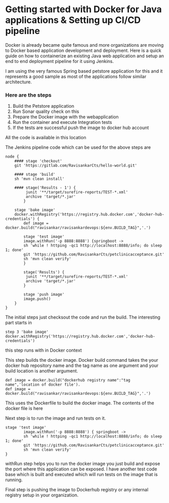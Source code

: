 # Getting started with Docker for Java applications & Setting up CI/CD pipeline

Docker is already became quite famous and more organizations are moving to Docker based application development and deployment.
Here is a quick guide on how to containerize an existing Java web application and setup an end to end deployment pipeline for it
using Jenkins.

I am using the very famous Spring based petstore application for this and it represents a good sample as most of the applications
follow similar architecture.

### Here are the steps

1) Build the Petstore application
2) Run Sonar quality check on this
3) Prepare the Docker image with the webapplication
4) Run the container and execute Integration tests
5) If the tests are successful push the image to docker hub account

All the code is available in this location

The Jenkins pipeline code which can be used for the above steps are 
```
node {
    #### stage 'checkout'
    git 'https://gitlab.com/RavisankarCts/hello-world.git' 
    
    #### stage 'build'
    sh 'mvn clean install'
    
    #### stage('Results - 1') {
         junit '**/target/surefire-reports/TEST-*.xml'
         archive 'target/*.jar'
        }
    
    stage 'bake image'
    docker.withRegistry('https://registry.hub.docker.com','docker-hub-credentials') {
        def image = docker.build("ravisankar/ravisankardevops:${env.BUILD_TAG}",'.')
        
        stage 'test image'
        image.withRun('-p 8888:8888') {springboot ->
        sh 'while ! httping -qc1 http://localhost:8888/info; do sleep 1; done'
        git 'https://github.com/RavisankarCts/petclinicacceptance.git'
        sh 'mvn clean verify'
        }
        
        stage('Results') {
         junit '**/target/surefire-reports/TEST-*.xml'
         archive 'target/*.jar'
        }
        
        stage 'push image'
        image.push()
    }
}
```

The initial steps just checksout the code and run the build. The interesting part starts in
```
step 3 'bake image'
docker.withRegistry('https://registry.hub.docker.com','docker-hub-credentials') 
```
this step runs with in Docker context

This step builds the docker image. Docker build command takes the your docker hub repository name and the tag name as one argument and your build location is another argument.
```
def image = docker.build("dockerhub registry name":"tag name",'location of docker file'). 
def image = docker.build("ravisankar/ravisankardevops:${env.BUILD_TAG}",'.')
```
This uses the Dockerfile to build the docker image. The contents of the docker file is here

Next step is to run the image and run tests on it.
```
stage 'test image'
        image.withRun('-p 8888:8888') { springboot ->
        sh 'while ! httping -qc1 http://localhost:8888/info; do sleep 1; done'
        git 'https://github.com/RavisankarCts/petclinicacceptance.git'
        sh 'mvn clean verify'
}
```		
withRun step helps you to run the docker image you just build and expose the port where this application 
can be exposed. I have another test code base which is built and executed which will run tests on the image
that is running.

Final step is pushing the image to Dockerhub registry or any internal registry setup in your organization.
